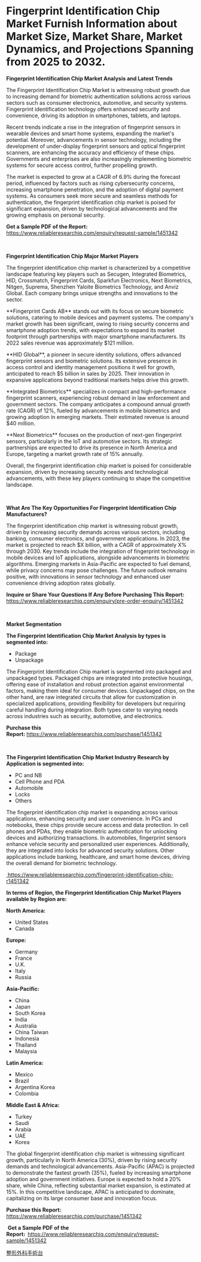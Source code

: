 <p><h1>Fingerprint Identification Chip Market Furnish Information about Market Size, Market Share, Market Dynamics, and Projections Spanning from 2025 to 2032.</h1></p><p><strong>Fingerprint Identification Chip Market Analysis and Latest Trends</strong></p>
<p><p>The Fingerprint Identification Chip Market is witnessing robust growth due to increasing demand for biometric authentication solutions across various sectors such as consumer electronics, automotive, and security systems. Fingerprint identification technology offers enhanced security and convenience, driving its adoption in smartphones, tablets, and laptops. </p><p>Recent trends indicate a rise in the integration of fingerprint sensors in wearable devices and smart home systems, expanding the market's potential. Moreover, advancements in sensor technology, including the development of under-display fingerprint sensors and optical fingerprint scanners, are enhancing the accuracy and efficiency of these chips. Governments and enterprises are also increasingly implementing biometric systems for secure access control, further propelling growth.</p><p>The market is expected to grow at a CAGR of 6.9% during the forecast period, influenced by factors such as rising cybersecurity concerns, increasing smartphone penetration, and the adoption of digital payment systems. As consumers seek more secure and seamless methods for authentication, the fingerprint identification chip market is poised for significant expansion, driven by technological advancements and the growing emphasis on personal security.</p></p>
<p><strong>Get a Sample PDF of the Report:&nbsp;</strong> <a href="https://www.reliableresearchiq.com/enquiry/request-sample/1451342?utm_campaign=1102&utm_medium=2&utm_source=Github&utm_content=ia&utm_term=13022025&utm_id=fingerprint-identification-chip">https://www.reliableresearchiq.com/enquiry/request-sample/1451342</a></p>
<p>&nbsp;</p>
<p><strong>Fingerprint Identification Chip Major Market Players</strong></p>
<p><p>The fingerprint identification chip market is characterized by a competitive landscape featuring key players such as Secugen, Integrated Biometrics, HID, Crossmatch, Fingerprint Cards, Sparkfun Electronics, Next Biometrics, Nitgen, Suprema, Shenzhen Yaloite Biometrics Technology, and Anviz Global. Each company brings unique strengths and innovations to the sector.</p><p>**Fingerprint Cards AB** stands out with its focus on secure biometric solutions, catering to mobile devices and payment systems. The company's market growth has been significant, owing to rising security concerns and smartphone adoption trends, with expectations to expand its market footprint through partnerships with major smartphone manufacturers. Its 2022 sales revenue was approximately $121 million.</p><p>**HID Global**, a pioneer in secure identity solutions, offers advanced fingerprint sensors and biometric solutions. Its extensive presence in access control and identity management positions it well for growth, anticipated to reach $5 billion in sales by 2025. Their innovation in expansive applications beyond traditional markets helps drive this growth.</p><p>**Integrated Biometrics** specializes in compact and high-performance fingerprint scanners, experiencing robust demand in law enforcement and government sectors. The company anticipates a compound annual growth rate (CAGR) of 12%, fueled by advancements in mobile biometrics and growing adoption in emerging markets. Their estimated revenue is around $40 million.</p><p>**Next Biometrics** focuses on the production of next-gen fingerprint sensors, particularly in the IoT and automotive sectors. Its strategic partnerships are expected to drive its presence in North America and Europe, targeting a market growth rate of 15% annually.</p><p>Overall, the fingerprint identification chip market is poised for considerable expansion, driven by increasing security needs and technological advancements, with these key players continuing to shape the competitive landscape.</p></p>
<p>&nbsp;</p>
<p><strong>What Are The Key Opportunities For Fingerprint Identification Chip Manufacturers?</strong></p>
<p><p>The fingerprint identification chip market is witnessing robust growth, driven by increasing security demands across various sectors, including banking, consumer electronics, and government applications. In 2023, the market is projected to reach $X billion, with a CAGR of approximately X% through 2030. Key trends include the integration of fingerprint technology in mobile devices and IoT applications, alongside advancements in biometric algorithms. Emerging markets in Asia-Pacific are expected to fuel demand, while privacy concerns may pose challenges. The future outlook remains positive, with innovations in sensor technology and enhanced user convenience driving adoption rates globally.</p></p>
<p><strong>Inquire or Share Your Questions If Any Before Purchasing This Report:</strong> <a href="https://www.reliableresearchiq.com/enquiry/pre-order-enquiry/1451342?utm_campaign=1102&utm_medium=2&utm_source=Github&utm_content=ia&utm_term=13022025&utm_id=fingerprint-identification-chip">https://www.reliableresearchiq.com/enquiry/pre-order-enquiry/1451342</a></p>
<p>&nbsp;</p>
<p><strong>Market Segmentation</strong></p>
<p><strong>The Fingerprint Identification Chip Market Analysis by types is segmented into:</strong></p>
<p><ul><li>Package</li><li>Unpackage</li></ul></p>
<p><p>The Fingerprint Identification Chip market is segmented into packaged and unpackaged types. Packaged chips are integrated into protective housings, offering ease of installation and robust protection against environmental factors, making them ideal for consumer devices. Unpackaged chips, on the other hand, are raw integrated circuits that allow for customization in specialized applications, providing flexibility for developers but requiring careful handling during integration. Both types cater to varying needs across industries such as security, automotive, and electronics.</p></p>
<p><strong>Purchase this Report:&nbsp;</strong><a href="https://www.reliableresearchiq.com/purchase/1451342?utm_campaign=1102&utm_medium=2&utm_source=Github&utm_content=ia&utm_term=13022025&utm_id=fingerprint-identification-chip">https://www.reliableresearchiq.com/purchase/1451342</a></p>
<p>&nbsp;</p>
<p><strong>The Fingerprint Identification Chip Market Industry Research by Application is segmented into:</strong></p>
<p><ul><li>PC and NB</li><li>Cell Phone and PDA</li><li>Automobile</li><li>Locks</li><li>Others</li></ul></p>
<p><p>The fingerprint identification chip market is expanding across various applications, enhancing security and user convenience. In PCs and notebooks, these chips provide secure access and data protection. In cell phones and PDAs, they enable biometric authentication for unlocking devices and authorizing transactions. In automobiles, fingerprint sensors enhance vehicle security and personalized user experiences. Additionally, they are integrated into locks for advanced security solutions. Other applications include banking, healthcare, and smart home devices, driving the overall demand for biometric technology.</p></p>
<p><a href="https://www.reliableresearchiq.com/fingerprint-identification-chip-r1451342?utm_campaign=1102&utm_medium=2&utm_source=Github&utm_content=ia&utm_term=13022025&utm_id=fingerprint-identification-chip">&nbsp;https://www.reliableresearchiq.com/fingerprint-identification-chip-r1451342</a></p>
<p><strong>In terms of Region, the Fingerprint Identification Chip Market Players available by Region are:</strong></p>
<p>
    <p> <strong> North America: </strong>
        <ul>
            <li>United States</li>
            <li>Canada</li>
        </ul>
        </p> 
    <p> <strong> Europe: </strong>
        <ul>
            <li>Germany</li>
            <li>France</li>
            <li>U.K.</li>
            <li>Italy</li>
            <li>Russia</li>
        </ul>
        </p> 
    <p> <strong> Asia-Pacific: </strong>
        <ul>
            <li>China</li>
            <li>Japan</li>
            <li>South Korea</li>
            <li>India</li>
            <li>Australia</li>
            <li>China Taiwan</li>
            <li>Indonesia</li>
            <li>Thailand</li>
            <li>Malaysia</li>
        </ul>
        </p> 
    <p> <strong> Latin America: </strong>
        <ul>
            <li>Mexico</li>
            <li>Brazil</li>
            <li>Argentina Korea</li>
            <li>Colombia</li>
        </ul>
        </p> 
    <p> <strong> Middle East & Africa: </strong>
        <ul>
            <li>Turkey</li>
            <li>Saudi</li>
            <li>Arabia</li>
            <li>UAE</li>
            <li>Korea</li>
        </ul>
    </p>
    </p>
<p><p>The global fingerprint identification chip market is witnessing significant growth, particularly in North America (30%), driven by rising security demands and technological advancements. Asia-Pacific (APAC) is projected to demonstrate the fastest growth (35%), fueled by increasing smartphone adoption and government initiatives. Europe is expected to hold a 20% share, while China, reflecting substantial market expansion, is estimated at 15%. In this competitive landscape, APAC is anticipated to dominate, capitalizing on its large consumer base and innovation focus.</p></p>
<p><strong>Purchase this Report: </strong><a href="https://www.reliableresearchiq.com/purchase/1451342?utm_campaign=1102&utm_medium=2&utm_source=Github&utm_content=ia&utm_term=13022025&utm_id=fingerprint-identification-chip">https://www.reliableresearchiq.com/purchase/1451342</a></p>
<p>&nbsp;<strong>Get a Sample PDF of the Report:&nbsp;&nbsp;</strong><a href="https://www.reliableresearchiq.com/enquiry/request-sample/1451342?utm_campaign=1102&utm_medium=2&utm_source=Github&utm_content=ia&utm_term=13022025&utm_id=fingerprint-identification-chip">https://www.reliableresearchiq.com/enquiry/request-sample/1451342</a></p>
<p><strong></strong></p>
<p><p><a href="https://github.com/mohamedbakry57/Market-Research-Report-List-6/blob/main/950974636383.md?utm_campaign=1102&utm_medium=2&utm_source=Github&utm_content=ia&utm_term=13022025&utm_id=fingerprint-identification-chip">整形外科手術台</a></p></p>